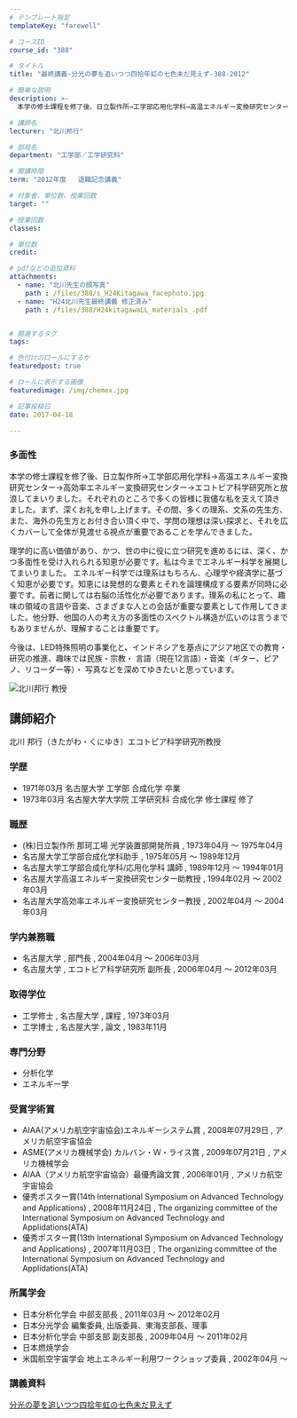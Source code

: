 ```yaml
---
# テンプレート指定
templateKey: "farewell"

# コースID
course_id: "388"

# タイトル
title: "最終講義-分光の夢を追いつつ四拾年虹の七色未だ見えず-388-2012"

# 簡単な説明
description: >-
  本学の修士課程を修了後、日立製作所→工学部応用化学科→高温エネルギー変換研究センター→高効率エネルギー変換研究センター→エコトピア科学研究所と放浪してまいりました。それぞれのところで多くの皆様に我...

# 講師名
lecturer: "北川邦行"

# 部局名
department: "工学部／工学研究科"

# 開講時限
term: "2012年度	退職記念講義"

# 対象者、単位数、授業回数
target: ""

# 授業回数
classes: 

# 単位数
credit: 

# pdfなどの追加資料
attachments: 
  - name: "北川先生の顔写真" 
    path : /files/388/s_H24Kitagawa_facephoto.jpg
  - name: "H24北川先生最終講義 修正済み" 
    path : /files/388/H24kitagawaLL_materials_.pdf


# 関連するタグ
tags:

# 色付けのロールにするか
featuredpost: true

# ロールに表示する画像
featuredimage: /img/chemex.jpg

# 記事投稿日
date: 2017-04-18

---
```

### 多面性 

本学の修士課程を修了後、日立製作所→工学部応用化学科→高温エネルギー変換研究センター→高効率エネルギー変換研究センター→エコトピア科学研究所と放浪してまいりました。それぞれのところで多くの皆様に我儘な私を支えて頂き ました。まず、深くお礼を申し上げます。その間、多くの理系、文系の先生方、また、海外の先生方とお付き合い頂く中で、学問の理想は深い探求と、それを広くカバーして全体が見渡せる視点が重要であることを学んできました。  
  
理学的に高い価値があり、かつ、世の中に役に立つ研究を進めるには、深く、かつ多面性を受け入れられる知恵が必要です。私は今までエネルギー科学を展開してまいりました。 エネルギー科学では理系はもちろん、心理学や経済学に基づく知恵が必要です。知恵には発想的な要素とそれを論理構成する要素が同時に必要です。前者に関しては右脳の活性化が必要であります。理系の私にとって、趣味の領域の言語や音楽、さまざまな人との会話が重要な要素として作用してきました。他分野、他国の人の考え方の多面性のスペクトル構造が広いのは言うまでもありませんが、理解することは重要です。  
  
今後は、LED特殊照明の事業化と、インドネシアを基点にアジア地区での教育・研究の推進、趣味では民族・宗教・ 言語（現在12言語）・音楽（ギター、ピアノ、リコーダー等）・ 写真などを深めてゆきたいと思っています。

![北川邦行 教授](/files/388/s_H24Kitagawa_facephoto.jpg) 
## 講師紹介

北川 邦行（きたがわ・くにゆき）エコトピア科学研究所教授 

### 学歴

  * 1971年03月 名古屋大学 工学部 合成化学 卒業
  * 1973年03月 名古屋大学大学院 工学研究科 合成化学 修士課程 修了

### 職歴

  * (株)日立製作所 那珂工場 光学装置部開発所員 , 1973年04月 〜 1975年04月
  * 名古屋大学工学部合成化学科助手 , 1975年05月 〜 1989年12月
  * 名古屋大学工学部合成化学科/応用化学科 講師 , 1989年12月 〜 1994年01月
  * 名古屋大学高温エネルギー変換研究センター助教授 , 1994年02月 〜 2002年03月
  * 名古屋大学高効率エネルギー変換研究センター教授 , 2002年04月 〜 2004年03月

### 学内兼務職

  * 名古屋大学 , 部門長 , 2004年04月 〜 2006年03月
  * 名古屋大学 , エコトピア科学研究所 副所長 , 2006年04月 〜 2012年03月

### 取得学位

  * 工学修士 , 名古屋大学 , 課程 , 1973年03月
  * 工学博士 , 名古屋大学 , 論文 , 1983年11月

### 専門分野

  * 分析化学
  * エネルギー学

### 受賞学術賞

  * AIAA(アメリカ航空宇宙協会)エネルギーシステム賞 , 2008年07月29日 , アメリカ航空宇宙協会
  * ASME(アメリカ機械学会) カルバン・Ｗ・ライス賞 , 2009年07月21日 , アメリカ機械学会
  * AIAA（アメリカ航空宇宙協会）最優秀論文賞 , 2006年01月 , アメリカ航空宇宙協会
  * 優秀ポスター賞(14th International Symposium on Advanced Technology and Applications) , 2008年11月24日 , The organizing committee of the International Symposium on Advanced Technology and Applidations(ATA)
  * 優秀ポスター賞(13th International Symposium on Advanced Technology and Applications) , 2007年11月03日 , The organizing committee of the International Symposium on Advanced Technology and Applidations(ATA)

### 所属学会

  * 日本分析化学会 中部支部長 , 2011年03月 〜 2012年02月
  * 日本分光学会 編集委員, 出版委員、東海支部長、理事
  * 日本分析化学会 中部支部 副支部長 , 2009年04月 〜 2011年02月
  * 日本燃焼学会
  * 米国航空宇宙学会 地上エネルギー利用ワークショップ委員 , 2002年04月 〜
### 講義資料


[分光の夢を追いつつ四拾年虹の七色未だ見えず](/files/388/H24kitagawaLL_materials_.pdf) 
